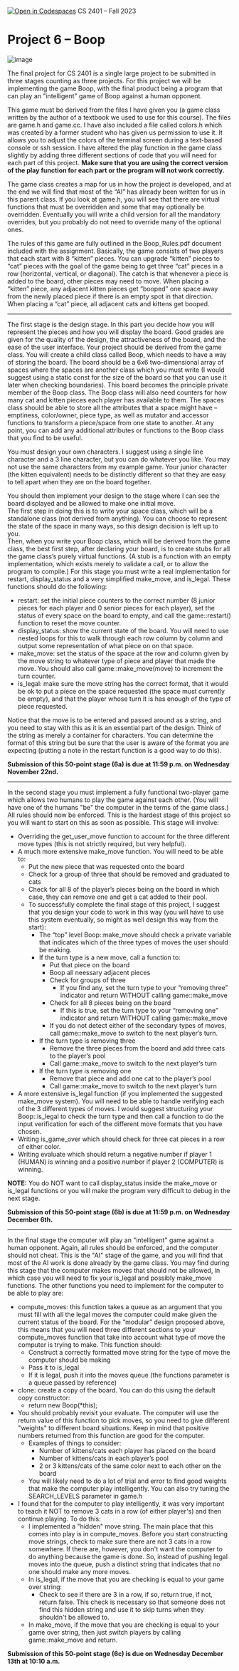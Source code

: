
[![Open in Codespaces](https://classroom.github.com/assets/launch-codespace-7f7980b617ed060a017424585567c406b6ee15c891e84e1186181d67ecf80aa0.svg)](https://classroom.github.com/open-in-codespaces?assignment_repo_id=12903903)
CS 2401 – Fall 2023
# Project 6 – Boop

![image](https://github.com/OU-CS2401/Boop/assets/53953603/4ea1683f-10a9-45ec-85d2-495763298be6)
 
The final project for CS 2401 is a single large project to be submitted in three stages counting as three projects. For this project we will be implementing the game Boop, with the final product being a program that can play an "intelligent" game of Boop against a human opponent.  

This game must be derived from the files I have given you (a game class written by the author of a textbook we used to use for this course). The files are game.h and game.cc. I have also included a file called colors.h which was created by a former student who has given us permission to use it. It allows you to adjust the colors of the terminal screen during a text-based console or ssh session. I have altered the play function in the game class slightly by adding three different sections of code that you will need for each part of this project. **Make sure that you are using the correct version of the play function for each part or the program will not work correctly.**  

The game class creates a map for us in how the project is developed, and at the end we will find that most of the “AI” has already been written for us in this parent class. If you look at game.h, you will see that there are virtual functions that must be overridden and some that may optionally be overridden. Eventually you will write a child version for all the mandatory overrides, but you probably do not need to override many of the optional ones.  

The rules of this game are fully outlined in the Boop_Rules.pdf document included with the assignment. Basically, the game consists of two players that each start with 8 “kitten” pieces. You can upgrade “kitten” pieces to “cat” pieces with the goal of the game being to get three “cat” pieces in a row (horizontal, vertical, or diagonal). The catch is that whenever a piece is added to the board, other pieces may need to move. When placing a “kitten” piece, any adjacent kitten pieces get “booped” one space away from the newly placed piece if there is an empty spot in that direction. When placing a “cat” piece, all adjacent cats and kittens get booped.  

***  
 
The first stage is the design stage. In this part you decide how you will represent the pieces and how you will display the board. Good grades are given for the quality of the design, the attractiveness of the board, and the ease of the user interface. Your project should be derived from the game class. You will create a child class called Boop, which needs to have a way of storing the board. The board should be a 6x6 two-dimensional array of spaces where the spaces are another class which you must write (I would suggest using a static const for the size of the board so that you can use it later when checking boundaries). This board becomes the principle private member of the Boop class. The Boop class will also need counters for how many cat and kitten pieces each player has available to them. The spaces class should be able to store all the attributes that a space might have – emptiness, color/owner, piece type, as well as mutator and accessor functions to transform a piece/space from one state to another. At any point, you can add any additional attributes or functions to the Boop class that you find to be useful.  

You must design your own characters. I suggest using a single line character and a 3 line character, but you can do whatever you like. You may not use the same characters from my example game. Your junior character (the kitten equivalent) needs to be distinctly different so that they are easy to tell apart when they are on the board together.  

You should then implement your design to the stage where I can see the board displayed and be allowed to make one initial move.  
The first step in doing this is to write your space class, which will be a standalone class (not derived from anything). You can choose to represent the state of the space in many ways, so this design decision is left up to you.  
Then, when you write your Boop class, which will be derived from the game class, the best first step, after declaring your board, is to create stubs for all the game class’s purely virtual functions. (A stub is a function with an empty implementation, which exists merely to validate a call, or to allow the program to compile.) For this stage you must write a real implementation for restart, display_status and a very simplified make_move, and is_legal. These functions should do the following:  
* restart: set the initial piece counters to the correct number (8 junior pieces for each player and 0 senior pieces for each player), set the status of every space on the board to empty, and call the game::restart() function to reset the move counter.  
* display_status: show the current state of the board. You will need to use nested loops for this to walk through each row column by column and output some representation of what piece on on that space.  
* make_move: set the status of the space at the row and column given by the move string to whatever type of piece and player that made the move. You should also call game::make_move(move) to increment the turn counter.  
* is_legal: make sure the move string has the correct format, that it would be ok to put a piece on the space requested (the space must currently be empty), and that the player whose turn it is has enough of the type of piece requested.  

Notice that the move is to be entered and passed around as a string, and you need to stay with this as it is an essential part of the design. Think of the string as merely a container for characters. You can determine the format of this string but be sure that the user is aware of the format you are expecting (putting a note in the restart function is a good way to do this).  
 
**Submission of this 50-point stage (6a) is due at 11:59 p.m. on Wednesday November 22nd.**

***  
 
In the second stage you must implement a fully functional two-player game which allows two humans to play the game against each other. (You will have one of the humans "be" the computer in the terms of the game class.) All rules should now be enforced. This is the hardest stage of this project so you will want to start on this as soon as possible. This stage will involve:  
* Overriding the get_user_move function to account for the three different move types (this is not strictly required, but very helpful).  
* A much more extensive make_move function. You will need to be able to:  
  * Put the new piece that was requested onto the board  
  * Check for a group of three that should be removed and graduated to cats  
  * Check for all 8 of the player’s pieces being on the board in which case, they can remove one and get a cat added to their pool.  
  * To successfully complete the final stage of this project, I suggest that you design your code to work in this way (you will have to use this system eventually, so might as well design this way from the start):  
      * The “top” level Boop::make_move should check a private variable that indicates which of the three types of moves the user should be making.  
      * If the turn type is a new move, call a function to:  
        * Put that piece on the board  
        * Boop all neessary adjacent pieces  
        * Check for groups of three  
          * If you find any, set the turn type to your “removing three” indicator and return WITHOUT calling game::make_move  
        * Check for all 8 pieces being on the board  
          * If this is true, set the turn type to your “removing one” indicator and return WITHOUT calling game::make_move  
        * If you do not detect either of the secondary types of moves, call game::make_move to switch to the next player’s turn.  
      * If the turn type is removing three  
        * Remove the three pieces from the board and add three cats to the player’s pool  
        * Call game::make_move to switch to the next player’s turn  
      * If the turn type is removing one  
        * Remove that piece and add one cat to the player’s pool  
        * Call game::make_move to switch to the next player’s turn  
* A more extensive is_legal function (if you implemented the suggested make_move system). You will need to be able to handle verifying each of the 3 different types of moves. I would suggest structuring your Boop::is_legal to check the turn type and then call a function to do the input verification for each of the different move formats that you have chosen.  
* Writing is_game_over which should check for three cat pieces in a row of either color.  
* Writing evaluate which should return a negative number if player 1 (HUMAN) is winning and a positive number if player 2 (COMPUTER) is winning.

**NOTE:** You do NOT want to call display_status inside the make_move or is_legal functions or you will make the program very difficult to debug in the next stage.

**Submission of this 50-point stage (6b) is due at 11:59 p.m. on Wednesday December 6th.**

***  

In the final stage the computer will play an "intelligent" game against a human opponent. Again, all rules should be enforced, and the computer should not cheat. This is the "AI" stage of the game, and you will find that most of the AI work is done already by the game class. You may find during this stage that the computer makes moves that should not be allowed, in which case you will need to fix your is_legal and possibly make_move functions. The other functions you need to implement for the computer to be able to play are:  
* compute_moves: this function takes a queue as an argument that you must fill with all the legal moves the computer could make given the current status of the board. For the “modular” design proposed above, this means that you will need three different sections to your compute_moves function that take into account what type of move the computer is trying to make. This function should:  
  * Construct a correctly formatted move string for the type of move the computer should be making  
  * Pass it to is_legal  
  * If it is legal, push it into the moves queue (the functions parameter is a queue passed by reference)  
* clone: create a copy of the board. You can do this using the default copy constructor:  
  * return new Boop(*this);  
* You should probably revisit your evaluate. The computer will use the return value of this function to pick moves, so you need to give different "weights" to different board situations. Keep in mind that positive numbers returned from this function are good for the computer.  
  * Examples of things to consider:  
    * Number of kittens/cats each player has placed on the board  
    * Number of kittens/cats in each player’s pool  
    * 2 or 3 kittens/cats of the same color next to each other on the board  
  * You will likely need to do a lot of trial and error to find good weights that make the computer play intelligently. You can also try tuning the SEARCH_LEVELS parameter in game.h  
* I found that for the computer to play intelligently, it was very important to teach it NOT to remove 3 cats in a row (of either player's) and then continue playing. To do this:  
  * I implemented a "hidden" move string. The main place that this comes into play is in compute_moves. Before you start constructing move strings, check to make sure there are not 3 cats in a row somewhere. If there are, however, you don't want the computer to do anything because the game is done. So, instead of pushing legal moves into the queue, push a distinct string that indicates that no one should make any more moves.  
  * In is_legal, if the move that you are checking is equal to your game over string:  
    * Check to see if there are 3 in a row, if so, return true, if not, return false. This check is necessary so that someone does not find this hidden string and use it to skip turns when they shouldn't be allowed to.  
  * In make_move, if the move that you are checking is equal to your game over string, then just switch players by calling game::make_move and return.
    
**Submission of this 50-point stage (6c) is due on Wednesday December 13th at 10:10 a.m.**
